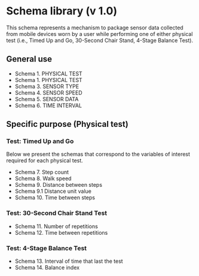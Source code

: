 # Schema library (v 1.0)

This schema represents a mechanism to package sensor data collected from mobile devices worn by a user while performing one of either physical test (i.e., Timed Up and Go, 30-Second Chair Stand, 4-Stage Balance Test).

## General use
* Schema 1. PHYSICAL TEST 
* Schema 1. PHYSICAL TEST 
* Schema 3. SENSOR TYPE
* Schema 4. SENSOR SPEED
* Schema 5. SENSOR DATA
* Schema 6. TIME INTERVAL 

## Specific purpose (Physical test)
### Test: Timed Up and Go 
Below we present the schemas that correspond to the variables of interest required for each physical test. 
* Schema 7. Step count 
* Schema 8. Walk speed 
* Schema 9. Distance between steps
* Schema 9.1 Distance unit value
* Schema 10. Time between steps

### Test: 30-Second Chair Stand Test
* Schema 11. Number of repetitions
* Schema 12. Time between repetitions

### Test: 4-Stage Balance Test
* Schema 13. Interval of time that last the test
* Schema 14. Balance index

